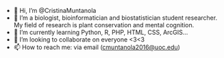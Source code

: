 - 👋 Hi, I’m @CristinaMuntanola
- 👀 I’m a biologist, bioinformatician and biostatistician student researcher. My field of research is plant conservation and mental cognition.
- 🌱 I’m currently learning Python, R, PHP, HTML, CSS, ArcGIS...
- 💞️ I’m looking to collaborate on everyone <3<3
- 📫 How to reach me: via email (cmuntanola2016@uoc.edu)

<!---
CristinaMuntanola/CristinaMuntanola is a ✨ special ✨ repository because its `README.md` (this file) appears on your GitHub profile.
You can click the Preview link to take a look at your changes.
--->
